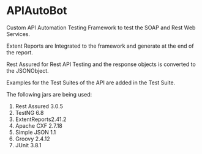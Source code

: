 # APIAutoBot
Custom API Automation Testing Framework to test the SOAP and Rest Web Services.

Extent Reports are Integrated to the framework and generate at the end of the report. 

Rest Assured for Rest API Testing and the response objects is converted to the JSONObject.

Examples for the Test Suites of the API are added in the Test Suite. 
 
The following jars are being used: 
1. Rest Assured 3.0.5 
2. TestNG 6.8
3. ExtentReports2.41.2
4. Apache CXF 2.7.18
5. Simple JSON 1.1
6. Groovy 2.4.12
7. JUnit 3.8.1
